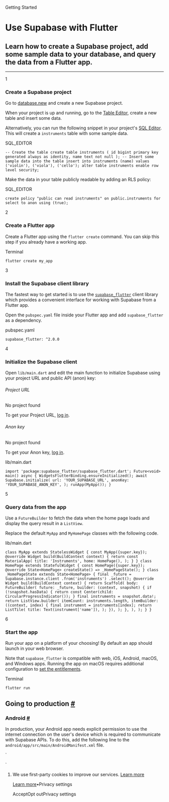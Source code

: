 Getting Started

# Use Supabase with Flutter

## Learn how to create a Supabase project, add some sample data to your database, and query the data from a Flutter app.

* * *

1

### Create a Supabase project

Go to [database.new](https://database.new/) and create a new Supabase project.

When your project is up and running, go to the [Table Editor](https://supabase.com/dashboard/project/_/editor), create a new table and insert some data.

Alternatively, you can run the following snippet in your project's [SQL Editor](https://supabase.com/dashboard/project/_/sql/new). This will create a `instruments` table with some sample data.

SQL\_EDITOR

`
-- Create the table
create table instruments (
id bigint primary key generated always as identity,
name text not null
);
-- Insert some sample data into the table
insert into instruments (name)
values
('violin'),
('viola'),
('cello');
alter table instruments enable row level security;
`

Make the data in your table publicly readable by adding an RLS policy:

SQL\_EDITOR

`
create policy "public can read instruments"
on public.instruments
for select to anon
using (true);
`

2

### Create a Flutter app

Create a Flutter app using the `flutter create` command. You can skip this step if you already have a working app.

Terminal

`
flutter create my_app
`

3

### Install the Supabase client library

The fastest way to get started is to use the [`supabase_flutter`](https://pub.dev/packages/supabase_flutter) client library which provides a convenient interface for working with Supabase from a Flutter app.

Open the `pubspec.yaml` file inside your Flutter app and add `supabase_flutter` as a dependency.

pubspec.yaml

`
supabase_flutter: ^2.0.0
`

4

### Initialize the Supabase client

Open `lib/main.dart` and edit the main function to initialize Supabase using your project URL and public API (anon) key:

###### Project URL

No project found

To get your Project URL, [log in](https://supabase.com/dashboard).

###### Anon key

No project found

To get your Anon key, [log in](https://supabase.com/dashboard).

lib/main.dart

`
import 'package:supabase_flutter/supabase_flutter.dart';
Future<void> main() async {
WidgetsFlutterBinding.ensureInitialized();
await Supabase.initialize(
    url: 'YOUR_SUPABASE_URL',
    anonKey: 'YOUR_SUPABASE_ANON_KEY',
);
runApp(MyApp());
}
`

5

### Query data from the app

Use a `FutureBuilder` to fetch the data when the home page loads and display the query result in a `ListView`.

Replace the default `MyApp` and `MyHomePage` classes with the following code.

lib/main.dart

`
class MyApp extends StatelessWidget {
const MyApp({super.key});
@override
Widget build(BuildContext context) {
    return const MaterialApp(
      title: 'Instruments',
      home: HomePage(),
    );
}
}
class HomePage extends StatefulWidget {
const HomePage({super.key});
@override
State<HomePage> createState() => _HomePageState();
}
class _HomePageState extends State<HomePage> {
final _future = Supabase.instance.client
      .from('instruments')
      .select();
@override
Widget build(BuildContext context) {
    return Scaffold(
      body: FutureBuilder(
        future: _future,
        builder: (context, snapshot) {
          if (!snapshot.hasData) {
            return const Center(child: CircularProgressIndicator());
          }
          final instruments = snapshot.data!;
          return ListView.builder(
            itemCount: instruments.length,
            itemBuilder: ((context, index) {
              final instrument = instruments[index];
              return ListTile(
                title: Text(instrument['name']),
              );
            }),
          );
        },
      ),
    );
}
}
`

6

### Start the app

Run your app on a platform of your choosing! By default an app should launch in your web browser.

Note that `supabase_flutter` is compatible with web, iOS, Android, macOS, and Windows apps.
Running the app on macOS requires additional configuration to [set the entitlements](https://docs.flutter.dev/development/platform-integration/macos/building#setting-up-entitlements).

Terminal

`
flutter run
`

## Going to production [\#](https://supabase.com/docs/guides/getting-started/quickstarts/flutter\#going-to-production)

### Android [\#](https://supabase.com/docs/guides/getting-started/quickstarts/flutter\#android)

In production, your Android app needs explicit permission to use the internet connection on the user's device which is required to communicate with Supabase APIs.
To do this, add the following line to the `android/app/src/main/AndroidManifest.xml` file.

`
<manifest xmlns:android="http://schemas.android.com/apk/res/android">
<!-- Required to fetch data from the internet. -->
<uses-permission android:name="android.permission.INTERNET" />
<!-- ... -->
</manifest>
`

1. We use first-party cookies to improve our services. [Learn more](https://supabase.com/privacy#8-cookies-and-similar-technologies-used-on-our-european-services)



   [Learn more](https://supabase.com/privacy#8-cookies-and-similar-technologies-used-on-our-european-services)•Privacy settings





   AcceptOpt outPrivacy settings